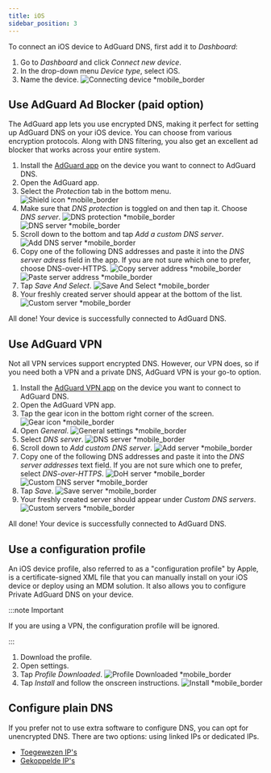 ```yaml
---
title: iOS
sidebar_position: 3
---
```


To connect an iOS device to AdGuard DNS, first add it to _Dashboard_:

1. Go to _Dashboard_ and click _Connect new device_.
2. In the drop-down menu _Device type_, select iOS.
3. Name the device.
    ![Connecting device \*mobile_border](https://cdn.adtidy.org/content/kb/dns/private/new_dns/connect/ios_ab/choose_ios.png)

## Use AdGuard Ad Blocker (paid option)

The AdGuard app lets you use encrypted DNS, making it perfect for setting up AdGuard DNS on your iOS device. You can choose from various encryption protocols. Along with DNS filtering, you also get an excellent ad blocker that works across your entire system.

1. Install the [AdGuard app](https://adguard.com/adguard-ios/overview.html) on the device you want to connect to AdGuard DNS.
2. Open the AdGuard app.
3. Select the _Protection_ tab in the bottom menu.
    ![Shield icon \*mobile_border](https://cdn.adtidy.org/content/kb/dns/private/new_dns/connect/ios_ab/ios_step3.jpg)
4. Make sure that _DNS protection_ is toggled on and then tap it. Choose _DNS server_.
    ![DNS protection \*mobile_border](https://cdn.adtidy.org/content/kb/dns/private/new_dns/connect/ios_ab/ios_step4.jpg)
    ![DNS server \*mobile_border](https://cdn.adtidy.org/content/kb/dns/private/new_dns/connect/ios_ab/ios_step4_2.jpg)
5. Scroll down to the bottom and tap _Add a custom DNS server_.
    ![Add DNS server \*mobile_border](https://cdn.adtidy.org/content/kb/dns/private/new_dns/connect/ios_ab/ios_step5.jpg)
6. Copy one of the following DNS addresses and paste it into the _DNS server adress_ field in the app. If you are not sure which one to prefer, choose DNS-over-HTTPS.
    ![Copy server address \*mobile_border](https://cdn.adtidy.org/content/kb/dns/private/new_dns/connect/ios_ab/ios_step6_1.png)
    ![Paste server address \*mobile_border](https://cdn.adtidy.org/content/kb/dns/private/new_dns/connect/ios_ab/ios_step6_2.jpg)
7. Tap _Save And Select_.
    ![Save And Select \*mobile_border](https://cdn.adtidy.org/content/kb/dns/private/new_dns/connect/ios_ab/ios_step7.jpg)
8. Your freshly created server should appear at the bottom of the list.
    ![Custom server \*mobile_border](https://cdn.adtidy.org/content/kb/dns/private/new_dns/connect/ios_ab/ios_step8.jpg)

All done! Your device is successfully connected to AdGuard DNS.

## Use AdGuard VPN

Not all VPN services support encrypted DNS. However, our VPN does, so if you need both a VPN and a private DNS, AdGuard VPN is your go-to option.

1. Install the [AdGuard VPN app](https://adguard-vpn.com/ios/overview.html) on the device you want to connect to AdGuard DNS.
2. Open the AdGuard VPN app.
3. Tap the gear icon in the bottom right corner of the screen.
    ![Gear icon \*mobile_border](https://cdn.adtidy.org/content/kb/dns/private/new_dns/connect/ios_vpn/ios_step3.jpg)
4. Open _General_.
    ![General settings \*mobile_border](https://cdn.adtidy.org/content/kb/dns/private/new_dns/connect/ios_vpn/ios_step4.jpg)
5. Select _DNS server_.
    ![DNS server \*mobile_border](https://cdn.adtidy.org/content/kb/dns/private/new_dns/connect/ios_vpn/ios_step5.png)
6. Scroll down to _Add custom DNS server_.
    ![Add server \*mobile_border](https://cdn.adtidy.org/content/kb/dns/private/new_dns/connect/ios_vpn/ios_step6.png)
7. Copy one of the following DNS addresses and paste it into the _DNS server addresses_ text field. If you are not sure which one to prefer, select _DNS-over-HTTPS_.
    ![DoH server \*mobile_border](https://cdn.adtidy.org/content/kb/dns/private/new_dns/connect/ios_vpn/ios_step7_1.png)
    ![Custom DNS server \*mobile_border](https://cdn.adtidy.org/content/kb/dns/private/new_dns/connect/ios_vpn/ios_step7_2.jpg)
8. Tap _Save_.
    ![Save server \*mobile_border](https://cdn.adtidy.org/content/kb/dns/private/new_dns/connect/ios_vpn/ios_step8.jpg)
9. Your freshly created server should appear under _Custom DNS servers_.
    ![Custom servers \*mobile_border](https://cdn.adtidy.org/content/kb/dns/private/new_dns/connect/ios_vpn/ios_step9.png)

All done! Your device is successfully connected to AdGuard DNS.

## Use a configuration profile

An iOS device profile, also referred to as a "configuration profile" by Apple, is a certificate-signed XML file that you can manually install on your iOS device or deploy using an MDM solution. It also allows you to configure Private AdGuard DNS on your device.

:::note Important

If you are using a VPN, the configuration profile will be ignored.

:::

1. Download the profile.
2. Open settings.
3. Tap _Profile Downloaded_.
    ![Profile Downloaded \*mobile_border](https://cdn.adtidy.org/content/kb/dns/private/new_dns/connect/ios_manual/manual_step3.png)
4. Tap _Install_ and follow the onscreen instructions.
    ![Install \*mobile_border](https://cdn.adtidy.org/content/kb/dns/private/new_dns/connect/ios_manual/manual_step4.png)

## Configure plain DNS

If you prefer not to use extra software to configure DNS, you can opt for unencrypted DNS. There are two options: using linked IPs or dedicated IPs.

- [Toegewezen IP's](/private-dns/connect-devices/other-options/dedicated-ip.md)
- [Gekoppelde IP's](/private-dns/connect-devices/other-options/linked-ip.md)
